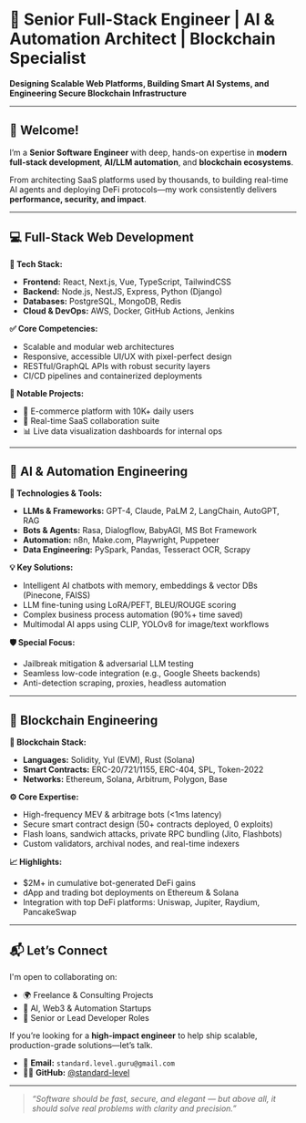 # 🚀 Senior Full-Stack Engineer | AI & Automation Architect | Blockchain Specialist

**Designing Scalable Web Platforms, Building Smart AI Systems, and Engineering Secure Blockchain Infrastructure**

---

## 👋 Welcome!

I’m a **Senior Software Engineer** with deep, hands-on expertise in **modern full-stack development**, **AI/LLM automation**, and **blockchain ecosystems**.

From architecting SaaS platforms used by thousands, to building real-time AI agents and deploying DeFi protocols—my work consistently delivers **performance, security, and impact**.

---

## 💻 Full-Stack Web Development

**🧰 Tech Stack:**
- **Frontend:** React, Next.js, Vue, TypeScript, TailwindCSS
- **Backend:** Node.js, NestJS, Express, Python (Django)
- **Databases:** PostgreSQL, MongoDB, Redis
- **Cloud & DevOps:** AWS, Docker, GitHub Actions, Jenkins

**✅ Core Competencies:**
- Scalable and modular web architectures
- Responsive, accessible UI/UX with pixel-perfect design
- RESTful/GraphQL APIs with robust security layers
- CI/CD pipelines and containerized deployments

**🚀 Notable Projects:**
- 🛒 E-commerce platform with 10K+ daily users  
- 💼 Real-time SaaS collaboration suite  
- 📊 Live data visualization dashboards for internal ops  

---

## 🤖 AI & Automation Engineering

**🧠 Technologies & Tools:**
- **LLMs & Frameworks:** GPT-4, Claude, PaLM 2, LangChain, AutoGPT, RAG
- **Bots & Agents:** Rasa, Dialogflow, BabyAGI, MS Bot Framework
- **Automation:** n8n, Make.com, Playwright, Puppeteer
- **Data Engineering:** PySpark, Pandas, Tesseract OCR, Scrapy

**💡 Key Solutions:**
- Intelligent AI chatbots with memory, embeddings & vector DBs (Pinecone, FAISS)
- LLM fine-tuning using LoRA/PEFT, BLEU/ROUGE scoring
- Complex business process automation (90%+ time saved)
- Multimodal AI apps using CLIP, YOLOv8 for image/text workflows

**🛡️ Special Focus:**
- Jailbreak mitigation & adversarial LLM testing  
- Seamless low-code integration (e.g., Google Sheets backends)  
- Anti-detection scraping, proxies, headless automation  

---

## 🔗 Blockchain Engineering

**🧱 Blockchain Stack:**
- **Languages:** Solidity, Yul (EVM), Rust (Solana)
- **Smart Contracts:** ERC-20/721/1155, ERC-404, SPL, Token-2022
- **Networks:** Ethereum, Solana, Arbitrum, Polygon, Base

**⚙️ Core Expertise:**
- High-frequency MEV & arbitrage bots (<1ms latency)
- Secure smart contract design (50+ contracts deployed, 0 exploits)
- Flash loans, sandwich attacks, private RPC bundling (Jito, Flashbots)
- Custom validators, archival nodes, and real-time indexers

**📈 Highlights:**
- $2M+ in cumulative bot-generated DeFi gains  
- dApp and trading bot deployments on Ethereum & Solana  
- Integration with top DeFi platforms: Uniswap, Jupiter, Raydium, PancakeSwap  

---

## 📬 Let’s Connect

I'm open to collaborating on:
- 🌍 Freelance & Consulting Projects  
- 🧠 AI, Web3 & Automation Startups  
- 💼 Senior or Lead Developer Roles  

If you’re looking for a **high-impact engineer** to help ship scalable, production-grade solutions—let’s talk.

- 📧 **Email:** `standard.level.guru@gmail.com`  
- 🧑‍💻 **GitHub:** [@standard-level](https://github.com/standard-level)  

---

> _“Software should be fast, secure, and elegant — but above all, it should solve real problems with clarity and precision.”_

